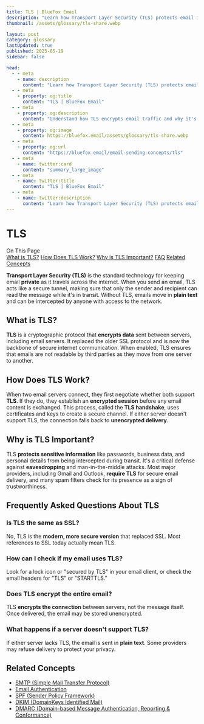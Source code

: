 ```yaml
---
title: TLS | BlueFox Email
description: "Learn how Transport Layer Security (TLS) protects email in transit, why it matters for privacy, and how it fits into modern email security."
thumbnail: /assets/glossary/tls-share.webp

layout: post
category: glossary
lastUpdated: true
published: 2025-05-19
sidebar: false

head:
  - - meta
    - name: description
      content: "Learn how Transport Layer Security (TLS) protects email in transit, why it matters for privacy, and how it fits into modern email security."
  - - meta
    - property: og:title
      content: "TLS | BlueFox Email"
  - - meta
    - property: og:description
      content: "Understand how TLS encrypts email traffic and why it's essential for secure communication."
  - - meta
    - property: og:image
      content: https://bluefox.email/assets/glossary/tls-share.webp
  - - meta
    - property: og:url
      content: "https://bluefox.email/email-sending-concepts/tls"
  - - meta
    - name: twitter:card
      content: "summary_large_image"
  - - meta
    - name: twitter:title
      content: "TLS | BlueFox Email"
  - - meta
    - name: twitter:description
      content: "Learn how Transport Layer Security (TLS) protects email in transit, why it matters for privacy, and how it fits into modern email security."
---
```


<style>
  .section-spacer {
    height: 40px;
    width: 100%;
    display: block;
    content: "";
    margin-top: 80px;
  }
</style>

# TLS

<div class="page-nav">
  <div class="page-nav-title">On This Page</div>
  <div class="page-nav-items">
    <a href="#what-is-tls">What is TLS?</a>
    <a href="#how-does-tls-work">How Does TLS Work?</a>
    <a href="#why-is-tls-important">Why is TLS Important?</a>
    <a href="#frequently-asked-questions-about-tls">FAQ</a>
    <a href="#related-concepts">Related Concepts</a>
  </div>
</div>

**Transport Layer Security (TLS)** is the standard technology for keeping email **private** as it travels across the internet. When you send an email, TLS acts like a secure tunnel, making sure that only the sender and recipient can read the message while it's in transit. Without TLS, emails move in **plain text** and can be intercepted by anyone with access to the network.

## <a id="what-is-tls"></a>What is TLS?

**TLS** is a cryptographic protocol that **encrypts data** sent between servers, including email servers. It replaced the older SSL protocol and is now the backbone of secure internet communication. When enabled, TLS ensures that emails are not readable by third parties as they move from one server to another.

## <a id="how-does-tls-work"></a>How Does TLS Work?

When two email servers connect, they first negotiate whether both support **TLS**. If they do, they establish an **encrypted session** before any email content is exchanged. This process, called the **TLS handshake**, uses certificates and keys to create a secure channel. If either server doesn't support TLS, the connection falls back to **unencrypted delivery**.

## <a id="why-is-tls-important"></a>Why is TLS Important?

TLS **protects sensitive information** like passwords, business data, and personal details from being intercepted during transit. It's a critical defense against **eavesdropping** and man-in-the-middle attacks. Most major providers, including Gmail and Outlook, **require TLS** for secure email delivery, and many spam filters check for its presence as a sign of trustworthiness.

## <a id="frequently-asked-questions-about-tls"></a>Frequently Asked Questions About TLS

### Is TLS the same as SSL?
No, TLS is the **modern, more secure version** that replaced SSL. Most references to SSL today actually mean TLS.

### How can I check if my email uses TLS?
Look for a lock icon or "secured by TLS" in your email client, or check the email headers for "TLS" or "STARTTLS."

### Does TLS encrypt the entire email?
TLS **encrypts the connection** between servers, not the message itself. Once delivered, the email may be stored unencrypted.

### What happens if a server doesn't support TLS?
If either server lacks TLS, the email is sent in **plain text**. Some providers may refuse delivery to protect your privacy.



## <a id="related-concepts"></a>Related Concepts

- [SMTP (Simple Mail Transfer Protocol)](/email-sending-concepts/smtp)
- [Email Authentication](/email-sending-concepts/email-authentication)
- [SPF (Sender Policy Framework)](/email-sending-concepts/spf)
- [DKIM (DomainKeys Identified Mail)](/email-sending-concepts/dkim)
- [DMARC (Domain-based Message Authentication, Reporting & Conformance)](/email-sending-concepts/dmarc)

<GlossaryCTA />